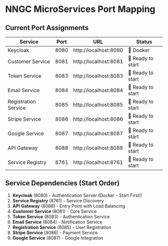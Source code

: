 # NNGC MicroServices Port Mapping

## Current Port Assignments

| Service           | Port | URL                                    | Status |
|-------------------|------|----------------------------------------|---------|
| Keycloak          | 8080 | http://localhost:8080                 | 🐳 Docker |
| Customer Service  | 8081 | http://localhost:8081                 | 🔧 Ready to start |
| Token Service     | 8083 | http://localhost:8083                 | 🔧 Ready to start |
| Email Service     | 8084 | http://localhost:8084                 | 🔧 Ready to start |
| Registration Service | 8085 | http://localhost:8085              | 🔧 Ready to start |
| Stripe Service    | 8086 | http://localhost:8086                 | 🔧 Ready to start |
| Google Service    | 8087 | http://localhost:8087                 | 🔧 Ready to start |
| API Gateway       | 8088 | http://localhost:8088                 | 🔧 Ready to start |
| Service Registry  | 8761 | http://localhost:8761                 | 🔧 Ready to start |

## Service Dependencies (Start Order)
1. **Keycloak** (8080) - Authentication Server (Docker - Start First!)
2. **Service Registry** (8761) - Service Discovery 
3. **API Gateway** (8088) - Entry Point with Load Balancing
4. **Customer Service** (8081) - Core Service
5. **Token Service** (8083) - Authentication Service
6. **Email Service** (8084) - Notification Service
7. **Registration Service** (8085) - User Registration
8. **Stripe Service** (8086) - Payment Service
9. **Google Service** (8087) - Google Integration
